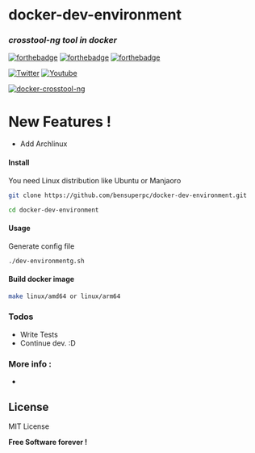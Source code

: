 # docker-dev-environment

### _crosstool-ng tool in docker_
 [![forthebadge](https://forthebadge.com/images/badges/built-with-love.svg)](https://forthebadge.com) [![forthebadge](https://forthebadge.com/images/badges/powered-by-jeffs-keyboard.svg)](https://forthebadge.com) [![forthebadge](https://forthebadge.com/images/badges/contains-cat-gifs.svg)](https://forthebadge.com)

 [![Twitter](https://img.shields.io/twitter/follow/bensuperpc?style=social)](https://img.shields.io/twitter/follow/bensuperpc?style=social) [![Youtube](https://img.shields.io/youtube/channel/subscribers/UCJsQFFL7QW4LSX9eskq-9Yg?style=social)](https://img.shields.io/youtube/channel/subscribers/UCJsQFFL7QW4LSX9eskq-9Yg?style=social) 

[![docker-crosstool-ng](https://github.com/bensuperpc/docker-dev-environment/actions/workflows/main.yml/badge.svg)](https://github.com/bensuperpc/docker-dev-environment/actions/workflows/main.yml)

# New Features !

  - Add Archlinux

#### Install
You need Linux distribution like Ubuntu or Manjaoro

```sh
git clone https://github.com/bensuperpc/docker-dev-environment.git
```
```sh
cd docker-dev-environment
```
#### Usage
Generate config file

```sh
./dev-environmentg.sh
```

#### Build docker image
```sh
make linux/amd64 or linux/arm64
```

### Todos

 - Write Tests
 - Continue dev. :D

### More info : 
 - 

License
----

MIT License


**Free Software forever !**
   
 
